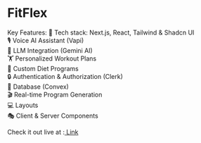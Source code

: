 # FitFlex


Key Features:
🚀 Tech stack: Next.js, React, Tailwind & Shadcn UI <br>
🎙️ Voice AI Assistant (Vapi) <br>
🧠 LLM Integration (Gemini AI) <br>
🏋️ Personalized Workout Plans <br>
🥗 Custom Diet Programs <br>
🔒 Authentication & Authorization (Clerk) <br>
💾 Database (Convex) <br>
🎬 Real-time Program Generation <br>
💻 Layouts <br>
🎭 Client & Server Components <br>

Check it out live at :[ Link](https://fit-flex-mauve.vercel.app/)
